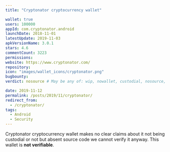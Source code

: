 ```yaml
---
title: "Cryptonator cryptocurrency wallet"

wallet: true
users: 100000
appId: com.cryptonator.android
launchDate: 2018-11-01
latestUpdate: 2019-11-03
apkVersionName: 3.0.1
stars: 4.6
commentCount: 3223
permissions:
website: https://www.cryptonator.com/
repository:
icon: "images/wallet_icons/cryptonator.png"
bugbounty:
verdict: nosource # May be any of: wip, nowallet, custodial, nosource, nonverifiable, verifiable, bounty, cert1, cert2, cert3

date: 2019-11-12
permalink: /posts/2019/11/cryptonator/
redirect_from:
  - /cryptonator/
tags:
  - Android
  - Security
---
```



Cryptonator cryptocurrency wallet
makes no clear claims about it not being custodial or not but absent source code
we cannot verify it anyway. This wallet is **not verifiable**.
